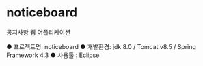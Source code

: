 # noticeboard
공지사항 웹 어플리케이션

● 프로젝트명: noticeboard
● 개발환경: jdk 8.0 / Tomcat v8.5 / Spring Framework 4.3
● 사용툴 : Eclipse

